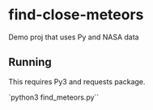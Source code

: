 # find-close-meteors
Demo proj that uses Py and NASA data

## Running
This requires Py3 and requests package.

`python3 find_meteors.py``
